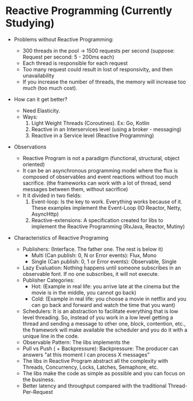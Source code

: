 # Reactive Programming (Currently Studying)

- Problems without Reactive Programming:
  * 300 threads in the pool -> 1500 requests per second (suppose: Request per second: 5 - 200ms each)
  * Each thread is responsible for each request
  * Too many request could result in lost of responsivity, and then unavailability
  * If you increase the number of threads, the memory will increase too much (too much cost).
  
- How can it get better?
  * Need Elasticity.
  * Ways:
    1) Light Weight Threads (Coroutines). Ex: Go, Kotlin
    2) Reactive in an Interservices level (using a broker - messaging)
    3) Reactive in a Service level (Reactive Programming)
   
- Observations
  * Reactive Program is not a paradigm (functional, structural, object oriented)
  * It can be an asynchronous programming model where the flux is composed of observables and event reactions without too much sacrifice. (the frameworks can work with a lot of thread, send messages between them, without sacrifice)
  * It it divided in two fields:
    1) Event-loop: Is the key to work. Everything works because of it. These examples implement the Event-Loop (IO Reactor, Netty, AsyncHttp)
    2) Reactive-extensions: A specification created for libs to implement the Reactive Programming (RxJava, Reactor, Mutiny)

- Characteristics of Reactive Programing
  * Publishers: (Interface. The father one. The rest is below it)
     - Multi (Can publish: 0, N or Error events): Flux, Mono
     - Single (Can publish: 0, 1 or Error events): Observable, Single
  * Lazy Evaluation: Nothing happens until someone subscribes in an observable font. If no one subscribes, it will not execute.
  * Publisher Categories:
     - Hot: (Example in real life: you arrive late at the cinema but the movie is in the middle, you cannot go back)
     - Cold: (Example in real life: you choose a movie in netflix and you can go back and forward and watch the time that you want)
  * Schedulers: It is an abstraction to facilitate everything that is low level threading. So, instead of you work in a low level getting a thread and sending a message to other one, block, contention, etc., the framework will make available the scheduler and you do it with a unique line in the code.
  * Observable Pattern: The libs implements the 
  * Pull vs Push ( + Backpressure): Backpressure: The producer can answers "at this moment I can process X messages"
  * The libs in Reactive Program abstract all the complexity with Threads, Concurrency, Locks, Latches, Semaphore, etc.
  * The libs make the code as simple as possible and you can focus on the business.
  * Better latency and throughput compared with the traditional Thread-Per-Request
